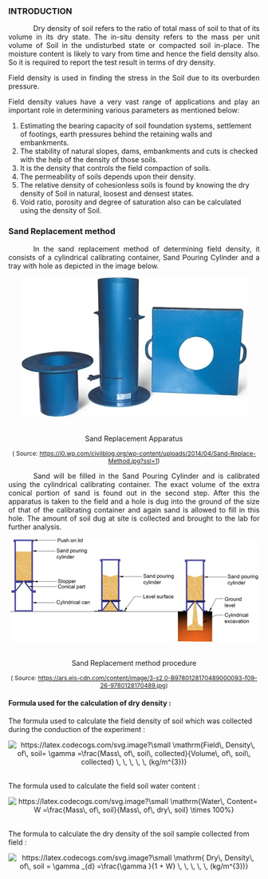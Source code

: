### INTRODUCTION

<p style="text-align: justify; text-indent:50px;">Dry density of soil refers to the ratio of total mass of soil to that of its volume in its dry state. The in-situ density refers to the mass per unit volume of Soil in the undisturbed state or compacted soil in-place. The moisture content is likely to vary from time and hence the field density also. So it is required to report the test result in terms of dry density.</p>

<p style="text-align: justify; ">Field density is used in finding the stress in the Soil due to its overburden pressure.</p>

<p style="text-align: justify; ">Field density values have a very vast range of applications and play an important role in determining various parameters as mentioned below:</p>

<ol><li>Estimating the bearing capacity of soil foundation systems, settlement of footings, earth pressures behind the retaining walls and embankments.</li>
<li>The stability of natural slopes, dams, embankments and cuts is checked with the help of the density of those soils.</li>
<li>It is the density that controls the field compaction of soils.</li>
<li>The permeability of soils depends upon their density.</li>
<li>The relative density of cohesionless soils is found by knowing the dry density of Soil in natural, loosest and densest states.</li>
<li>Void ratio, porosity and degree of saturation also can be calculated using the density of Soil.</li>
</ol>

### Sand Replacement method

<p style="text-align: justify; text-indent:50px;">In the sand replacement method of determining field density, it consists of a cylindrical calibrating container, Sand Pouring Cylinder and a tray with hole as depicted in the image below.</p>

<center>
<img src="images/theory1.png"/>
<br><br>
<p>Sand Replacement Apparatus</p>
<p style="font-size:12px;">( Source: <a href="https://i0.wp.com/civilblog.org/wp-content/uploads/2014/04/Sand-Replace-Method.jpg?ssl=1">https://i0.wp.com/civilblog.org/wp-content/uploads/2014/04/Sand-Replace-Method.jpg?ssl=1</a>)</p>
</center>

<p style="text-align: justify; text-indent:50px;">Sand will be filled in the Sand Pouring Cylinder and is calibrated using the cylindrical calibrating container. The exact volume of the extra conical portion of sand is found out in the second step. After this the apparatus is taken to the field and a hole is dug into the ground of the size of that of the calibrating container and again sand is allowed to fill in this hole. The amount of soil dug at site is collected and brought to the lab for further analysis.</p>

<center>
<img src="images/theory2.jpg"/>
<br><br>
<p>Sand Replacement method procedure</p>
<p style="font-size:12px;">( Source: <a href=" https://ars.els-cdn.com/content/image/3-s2.0-B9780128170489000093-f09-26-9780128170489.jpg"> https://ars.els-cdn.com/content/image/3-s2.0-B9780128170489000093-f09-26-9780128170489.jpg</a>)</p>
</center>


#### Formula used for the calculation of dry density :

<p>The formula used to calculate the field density of soil which was collected during the conduction of the experiment :</p>

<center>

<img src="https://latex.codecogs.com/svg.image?\small&space;\mathrm{Field\,&space;Density\,&space;of\,&space;soil=&space;\gamma&space;&space;=\frac{Mass\,&space;of\,&space;soil\,&space;collected}{Volume\,&space;of\,&space;soil\,&space;collected}&space;\,&space;&space;\,&space;&space;\,&space;\,&space;\,&space;(kg/m^{3})}" title="https://latex.codecogs.com/svg.image?\small \mathrm{Field\, Density\, of\, soil= \gamma =\frac{Mass\, of\, soil\, collected}{Volume\, of\, soil\, collected} \, \, \, \, \, (kg/m^{3})}" />

</center></br>

<p>The formula used to calculate the field soil water content :</p>

<center>

<img src="https://latex.codecogs.com/svg.image?\small&space;\mathrm{Water\,&space;Content=&space;W&space;&space;=\frac{Mass\,&space;of\,&space;soil}{Mass\,&space;of\,&space;dry\,&space;soil}&space;\times&space;&space;100%}" title="https://latex.codecogs.com/svg.image?\small \mathrm{Water\, Content= W =\frac{Mass\, of\, soil}{Mass\, of\, dry\, soil} \times 100%}" />

</center>
</br>

<p>The formula to calculate the dry density of the soil sample collected from field :</p>

<center>

<img src="https://latex.codecogs.com/svg.image?\small&space;\mathrm{&space;Dry\,&space;&space;Density\,&space;&space;of\,&space;&space;soil&space;=&space;\gamma&space;_{d}&space;=\frac{\gamma&space;}{1&space;&plus;&space;W}&space;\,&space;&space;\,&space;&space;\,&space;\,&space;\,&space;(kg/m^{3})}" title="https://latex.codecogs.com/svg.image?\small \mathrm{ Dry\, Density\, of\, soil = \gamma _{d} =\frac{\gamma }{1 + W} \, \, \, \, \, (kg/m^{3})}" />

</center>
</br>

